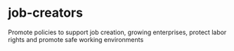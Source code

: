 # job-creators
Promote policies to support job creation, growing enterprises, protect labor rights and promote safe working environments

